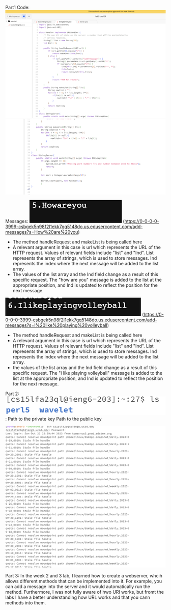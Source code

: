 Part1 Code:
![image](s7.png) 
![image](s8.png)

Messages:
![image](s6.png) (https://0-0-0-0-3999-csbgek5n98f2l1ekk7gq5148do.us.edusercontent.com/add-messages?s=How%20are%20you)
- The method handleRequest and makeList is being called here
- A relevant argument in this case is url which represents the URL of the HTTP request. Values of relevant fields include "list" and "Ind". List represents the array of strings, which is used to store messages. Ind represents the index where the next message will be added to the list array.
- The values of the list array and the Ind field change as a result of this specific request. The "how are you" message is added to the list at the appropriate position, and Ind is updated to reflect the position for the next message.

![image](s9.png) (https://0-0-0-0-3999-csbgek5n98f2l1ekk7gq5148do.us.edusercontent.com/add-messages?s=I%20like%20playing%20volleyball)
- The method handleRequest and makeList is being called here
- A relevant argument in this case is url which represents the URL of the HTTP request. Values of relevant fields include "list" and "Ind". List represents the array of strings, which is used to store messages. Ind represents the index where the next message will be added to the list array.
- the values of the list array and the Ind field change as a result of this specific request. The "i like playing volleyball" message is added to the list at the appropriate position, and Ind is updated to reflect the position for the next message.

Part 2:
![image](s11.png):
Path to the private key
Path to the public key



![image](s10.png)






Part 3:
In the week 2 and 3 lab, I learned how to create a webserver, whcih allows different methods that can be implemented into it. For example, you can add a message into the server and it would automatically run the method. Furthermore, I was not fully aware of hwo URl works, but fromt the labs I have a better understanding how URL works and that you cann methods into them. 
